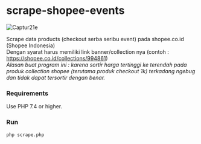# scrape-shopee-events

![Captur21e](https://user-images.githubusercontent.com/74721722/147952044-588ad96a-5799-4393-9c34-ad49632f8a57.JPG)

Scrape data products (checkout serba seribu event) pada shopee.co.id (Shopee Indonesia)<br>
Dengan syarat harus memiliki link banner/collection nya (contoh : https://shopee.co.id/collections/994861)<br>
<em>Alasan buat program ini : karena sortir harga tertinggi ke terendah pada produk collection shopee (terutama produk checkout 1k) terkadang ngebug dan tidak dapat tersortir dengan benar.</em>

<h3>Requirements</h3>	
Use PHP 7.4 or higher.

<h3>Run</h3>	
<code>php scrape.php</code>	
